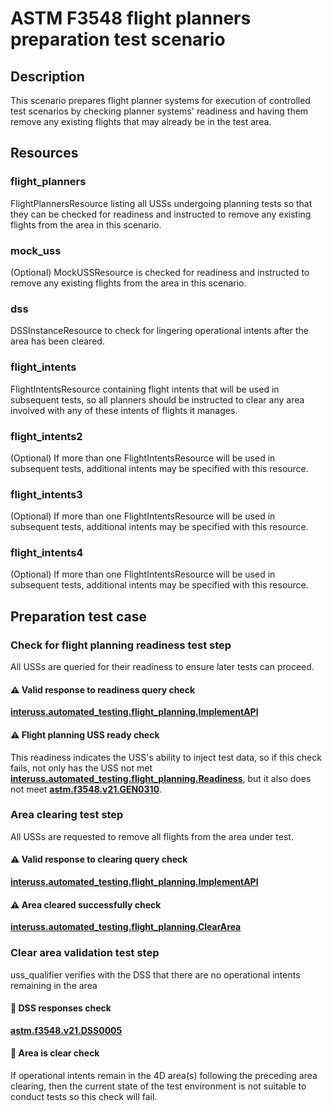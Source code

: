 # ASTM F3548 flight planners preparation test scenario

## Description

This scenario prepares flight planner systems for execution of controlled test scenarios by checking planner systems' readiness and having them remove any existing flights that may already be in the test area.

## Resources

### flight_planners

FlightPlannersResource listing all USSs undergoing planning tests so that they can be checked for readiness and instructed to remove any existing flights from the area in this scenario.

### mock_uss

(Optional) MockUSSResource is checked for readiness and instructed to remove any existing flights from the area in this scenario.

### dss

DSSInstanceResource to check for lingering operational intents after the area has been cleared.

### flight_intents

FlightIntentsResource containing flight intents that will be used in subsequent tests, so all planners should be instructed to clear any area involved with any of these intents of flights it manages.

### flight_intents2

(Optional) If more than one FlightIntentsResource will be used in subsequent tests, additional intents may be specified with this resource.

### flight_intents3

(Optional) If more than one FlightIntentsResource will be used in subsequent tests, additional intents may be specified with this resource.

### flight_intents4

(Optional) If more than one FlightIntentsResource will be used in subsequent tests, additional intents may be specified with this resource.

## Preparation test case

### Check for flight planning readiness test step

All USSs are queried for their readiness to ensure later tests can proceed.

#### ⚠️ Valid response to readiness query check

**[interuss.automated_testing.flight_planning.ImplementAPI](../../../requirements/interuss/automated_testing/flight_planning.md)**

#### ⚠️ Flight planning USS ready check

This readiness indicates the USS's ability to inject test data, so if this check fails, not only has the USS not met **[interuss.automated_testing.flight_planning.Readiness](../../../requirements/interuss/automated_testing/flight_planning.md)**, but it also does not meet **[astm.f3548.v21.GEN0310](../../../requirements/astm/f3548/v21.md)**.

### Area clearing test step

All USSs are requested to remove all flights from the area under test.

#### ⚠️ Valid response to clearing query check

**[interuss.automated_testing.flight_planning.ImplementAPI](../../../requirements/interuss/automated_testing/flight_planning.md)**

#### ⚠️ Area cleared successfully check

**[interuss.automated_testing.flight_planning.ClearArea](../../../requirements/interuss/automated_testing/flight_planning.md)**

### Clear area validation test step

uss_qualifier verifies with the DSS that there are no operational intents remaining in the area

#### 🛑 DSS responses check

**[astm.f3548.v21.DSS0005](../../../requirements/astm/f3548/v21.md)**

#### 🛑 Area is clear check

If operational intents remain in the 4D area(s) following the preceding area clearing, then the current state of the test environment is not suitable to conduct tests so this check will fail.
